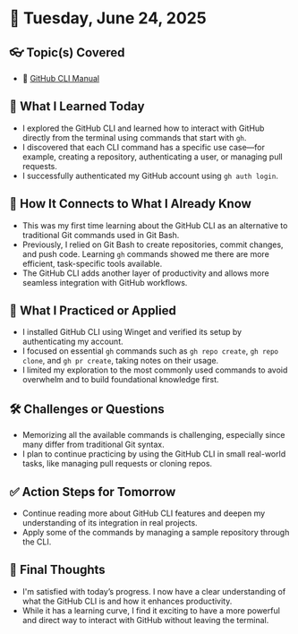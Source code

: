 # 📅 Tuesday, June 24, 2025

## 👓 Topic(s) Covered
- 📌 [GitHub CLI Manual](https://cli.github.com/manual/)

## 🧠 What I Learned Today
- I explored the GitHub CLI and learned how to interact with GitHub directly from the terminal using commands that start with `gh`.
- I discovered that each CLI command has a specific use case—for example, creating a repository, authenticating a user, or managing pull requests.
- I successfully authenticated my GitHub account using `gh auth login`.

## 🔄 How It Connects to What I Already Know
- This was my first time learning about the GitHub CLI as an alternative to traditional Git commands used in Git Bash.
- Previously, I relied on Git Bash to create repositories, commit changes, and push code. Learning `gh` commands showed me there are more efficient, task-specific tools available.
- The GitHub CLI adds another layer of productivity and allows more seamless integration with GitHub workflows.

## 🚀 What I Practiced or Applied
- I installed GitHub CLI using Winget and verified its setup by authenticating my account.
- I focused on essential `gh` commands such as `gh repo create`, `gh repo clone`, and `gh pr create`, taking notes on their usage.
- I limited my exploration to the most commonly used commands to avoid overwhelm and to build foundational knowledge first.

## 🛠 Challenges or Questions
- Memorizing all the available commands is challenging, especially since many differ from traditional Git syntax.
- I plan to continue practicing by using the GitHub CLI in small real-world tasks, like managing pull requests or cloning repos.

## ✅ Action Steps for Tomorrow
- Continue reading more about GitHub CLI features and deepen my understanding of its integration in real projects.
- Apply some of the commands by managing a sample repository through the CLI.

## 💬 Final Thoughts
- I'm satisfied with today’s progress. I now have a clear understanding of what the GitHub CLI is and how it enhances productivity.
- While it has a learning curve, I find it exciting to have a more powerful and direct way to interact with GitHub without leaving the terminal.
